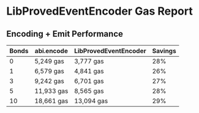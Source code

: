 # LibProvedEventEncoder Gas Report

## Encoding + Emit Performance

| Bonds | abi.encode | LibProvedEventEncoder | Savings |
| ----- | ---------- | --------------------- | ------- |
| 0     | 5,249 gas  | 3,777 gas             | 28%     |
| 1     | 6,579 gas  | 4,841 gas             | 26%     |
| 3     | 9,242 gas  | 6,701 gas             | 27%     |
| 5     | 11,933 gas | 8,565 gas             | 28%     |
| 10    | 18,661 gas | 13,094 gas            | 29%     |
